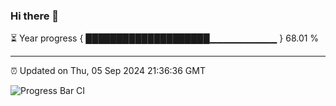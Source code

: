 ### Hi there 👋

⏳ Year progress { ████████████████████▁▁▁▁▁▁▁▁▁▁ } 68.01 %

---

⏰ Updated on Thu, 05 Sep 2024 21:36:36 GMT

![Progress Bar CI](https://github.com/IshwaranRudhara/GIT-ACTION/workflows/Progress%20Bar%20CI/badge.svg)
